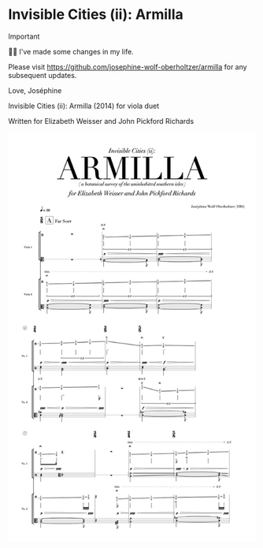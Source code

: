 # Invisible Cities (ii): Armilla

> [!IMPORTANT]  
> :transgender_flag: I've made some changes in my life.
>
> Please visit https://github.com/josephine-wolf-oberholtzer/armilla for any subsequent updates.
>
> Love, Joséphine

Invisible Cities (ii): Armilla (2014) for viola duet

Written for Elizabeth Weisser and John Pickford Richards

<img src="armilla-legal-portrait-score-preview.png" />
